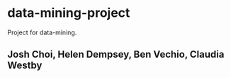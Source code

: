 # data-mining-project
Project for data-mining.

## Josh Choi, Helen Dempsey, Ben Vechio, Claudia Westby
